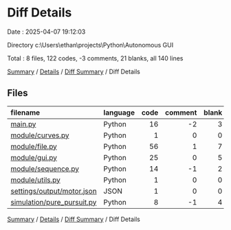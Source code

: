 # Diff Details

Date : 2025-04-07 19:12:03

Directory c:\\Users\\ethan\\projects\\Python\\Autonomous GUI

Total : 8 files,  122 codes, -3 comments, 21 blanks, all 140 lines

[Summary](results.md) / [Details](details.md) / [Diff Summary](diff.md) / Diff Details

## Files
| filename | language | code | comment | blank | total |
| :--- | :--- | ---: | ---: | ---: | ---: |
| [main.py](/main.py) | Python | 16 | -2 | 3 | 17 |
| [module/curves.py](/module/curves.py) | Python | 1 | 0 | 0 | 1 |
| [module/file.py](/module/file.py) | Python | 56 | 1 | 7 | 64 |
| [module/gui.py](/module/gui.py) | Python | 25 | 0 | 5 | 30 |
| [module/sequence.py](/module/sequence.py) | Python | 14 | -1 | 2 | 15 |
| [module/utils.py](/module/utils.py) | Python | 1 | 0 | 0 | 1 |
| [settings/output/motor.json](/settings/output/motor.json) | JSON | 1 | 0 | 0 | 1 |
| [simulation/pure\_pursuit.py](/simulation/pure_pursuit.py) | Python | 8 | -1 | 4 | 11 |

[Summary](results.md) / [Details](details.md) / [Diff Summary](diff.md) / Diff Details